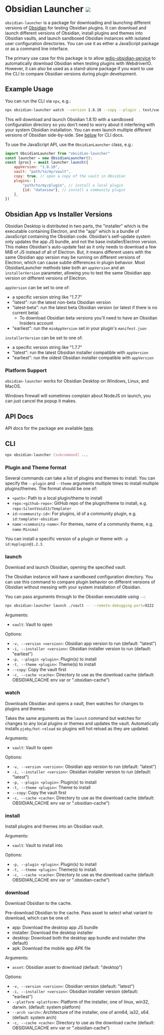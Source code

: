 # Obsidian Launcher [![](https://img.shields.io/npm/v/obsidian-launcher)](https://www.npmjs.com/package/obsidian-launcher)

`obsidian-launcher` is a package for downloading and launching different versions of [Obsidian](https://obsidian.md) for testing Obsidian plugins. It can download and launch different versions of Obsidian, install plugins and themes into Obsidian vaults, and launch sandboxed Obsidian instances with isolated user configuration directories. You can use it as either a JavaScript package or as a command line interface.

The primary use case for this package is to allow [wdio-obsidian-service](../wdio-obsidian-service/README.md) to automatically download Obsidian when testing plugins with WebdriverIO. However, it can also be used as a stand-alone package if you want to use the CLI to compare Obsidian versions during plugin development.

## Example Usage
You can run the CLI via `npx`, e.g.:
```bash
npx obsidian-launcher watch --version 1.8.10 --copy --plugin . test/vault
```
This will download and launch Obsidian 1.8.10 with a sandboxed configuration directory so you don't need to worry about it interfering with your system Obsidian installation. You can even launch multiple different versions of Obsidian side-by-side. See [below](#cli) for CLI docs.

To use the JavaScript API, use the `ObsidianLauncher` class, e.g.:
```js
import ObsidianLauncher from "obsidian-launcher"
const launcher = new ObsidianLauncher();
const {proc} = await launcher.launch({
    appVersion: "1.8.10",
    vault: "path/to/my/vault",
    copy: true, // open a copy of the vault in Obsidian
    plugins: [
        "path/to/my/plugin", // install a local plugin
        {id: "dataview"}, // install a community plugin
    ],
})
```

## Obsidian App vs Installer Versions
Obsidian Desktop is distributed in two parts, the "installer" which is the executable containing Electron, and the "app" which is a bundle of JavaScript containing the Obsidian code. Obsidian's self-update system only updates the app JS bundle, and not the base installer/Electron version. This makes Obsidian's auto-update fast as it only needs to download a few MiB of JS instead of all of Electron. But, it means different users with the same Obsidian app version may be running on different versions of Electron, which can cause subtle differences in plugin behavior. Most ObsidianLauncher methods take both an `appVersion` and an `installerVersion` parameter, allowing you to test the same Obsidian app version on different versions of Electron.

`appVersion` can be set to one of:
- a specific version string like "1.7.7"
- "latest": run the latest non-beta Obsidian version
- "latest-beta": run the latest beta Obsidian version (or latest if there is no current beta)
    - To download Obsidian beta versions you'll need to have an Obsidian Insiders account
- "earliest": run the `minAppVersion` set in your plugin's `manifest.json`

`installerVersion` can be set to one of:
- a specific version string like "1.7.7"
- "latest": run the latest Obsidian installer compatible with `appVersion`
- "earliest": run the oldest Obsidian installer compatible with `appVersion`

### Platform Support
`obsidian-launcher` works for Obsidian Desktop on Windows, Linux, and MacOS.

Windows firewall will sometimes complain about NodeJS on launch, you can just cancel the popup it makes.

## API Docs
API docs for the package are available [here](https://jesse-r-s-hines.github.io/wdio-obsidian-service/obsidian-launcher/README.html).

## CLI
```bash
npx obsidian-launcher [subcommand] ...
```

### Plugin and Theme format
Several commands can take a list of plugins and themes to install. You can specify the `--plugin` and `--theme` arguments multiple times to install multiple plugins/themes. The format should be one of:
- `<path>`: Path to a local plugin/theme to install
- `repo:<github-repo>`: GitHub repo of the plugin/theme to install, e.g. `repo:SilentVoid13/Templater`
- `id:<community-id>`: For plugins, id of a community plugin, e.g. `id:templater-obsidian`
- `name:<community-name>`: For themes, name of a community theme, e.g. `name:Minimal`

You can install a specific version of a plugin or theme with `-p id:myplugin@1.2.3`.

### launch
Download and launch Obsidian, opening the specified vault.

The Obsidian instance will have a sandboxed configuration directory. You can use this command to compare plugin behavior on different versions of Obsidian without messing with your system installation of Obsidian.

You can pass arguments through to the Obsidian executable using `--`:
```bash
npx obsidian-launcher launch ./vault -- --remote-debugging-port=9222
```

Arguments:
- `vault`: Vault to open

Options:
- `-v, --version <version>`: Obsidian app version to run (default: "latest")
- `-i, --installer <version>`: Obsidian installer version to run (default: "earliest")
- `-p, --plugin <plugin>`: Plugin(s) to install
- `-t, --theme <plugin>`: Theme(s) to install
- `--copy`: Copy the vault first
- `-c, --cache <cache>`: Directory to use as the download cache (default: OBSIDIAN_CACHE env var or ".obsidian-cache")

### watch
Downloads Obsidian and opens a vault, then watches for changes to plugins and themes.

Takes the same arguments as the `launch` command but watches for changes to any local plugins or themes and updates the vault. Automatically installs `pjeby/hot-reload` so plugins will hot reload as they are updated.

Arguments:
- `vault`: Vault to open

Options:
- `-v, --version <version>`: Obsidian app version to run (default: "latest")
- `-i, --installer <version>`: Obsidian installer version to run (default: "latest")
- `-p, --plugin <plugin>`: Plugin(s) to install
- `-t, --theme <plugin>`: Theme to install
- `--copy`: Copy the vault first
- `-c, --cache <cache>`: Directory to use as the download cache (default: OBSIDIAN_CACHE env var or ".obsidian-cache")

### install
Install plugins and themes into an Obsidian vault.

Arguments:
- `vault`: Vault to install into

Options:
- `-p, --plugin <plugin>`: Plugin(s) to install
- `-t, --theme <plugin>`: Theme(s) to install.
- `-c, --cache <cache>`: Directory to use as the download cache (default: OBSIDIAN_CACHE env var or ".obsidian-cache")

### download
Download Obsidian to the cache.

Pre-download Obsidian to the cache. Pass asset to select what variant to download, which can be one of:
- app: Download the desktop app JS bundle
- installer: Download the desktop installer
- desktop: Download both the desktop app bundle and installer (the default)
- apk: Download the mobile app APK file

Arguments:
- `asset`: Obsidian asset to download (default: "desktop")

Options:
- `-v, --version <version>`: Obsidian version (default: "latest")
- `-i, --installer <version>`: Obsidian installer version (default: "earliest")
- `--platform <platform>`: Platform of the installer, one of linux, win32, darwin. (default: system platform)
- `--arch <arch>`: Architecture of the installer, one of arm64, ia32, x64. (default: system arch)
- `-c, --cache <cache>`: Directory to use as the download cache (default: OBSIDIAN_CACHE env var or ".obsidian-cache")

